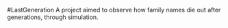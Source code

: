 #LastGeneration
A project aimed to observe how family names die out after generations, through simulation.